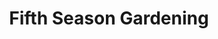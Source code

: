 ---
title: "Fifth Season Gardening"
url: /charlottesville/fifth-season-gardening/
shop: Garten-Center
---